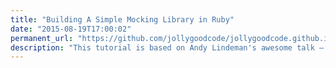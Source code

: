 ```yaml
---
title: "Building A Simple Mocking Library in Ruby"
date: "2015-08-19T17:00:02"
permanent_url: "https://github.com/jollygoodcode/jollygoodcode.github.io/issues/2"
description: "This tutorial is based on Andy Lindeman's awesome talk — Building a Mocking Library presented at Ancient City Ruby 2013. This is not a direct transcript of the video, but the code presented is the same (with minute changes)."
---
```

